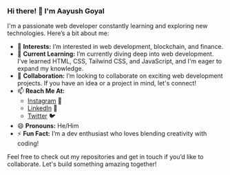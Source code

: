 ### Hi there! 👋 I'm Aayush Goyal

I'm a passionate web developer constantly learning and exploring new technologies. Here’s a bit about me:

- 👀 **Interests:** I’m interested in web development, blockchain, and finance.
- 🌱 **Current Learning:** I’m currently diving deep into web development. I’ve learned HTML, CSS, Tailwind CSS, and JavaScript, and I'm eager to expand my knowledge.
- 💞️ **Collaboration:** I’m looking to collaborate on exciting web development projects. If you have an idea or a project in mind, let's connect!
- 📫 **Reach Me At:**
  - [Instagram](https://www.instagram.com/aayushgoyal01) 📸
  - [LinkedIn](https://www.linkedin.com/in/aayush-goyal00) 💼
  - [Twitter](https://twitter.com/AayushG90661528) 🐦
- 😄 **Pronouns:** He/Him
- ⚡ **Fun Fact:** I’m a dev enthusiast who loves blending creativity with coding!

Feel free to check out my repositories and get in touch if you’d like to collaborate. Let's build something amazing together!
